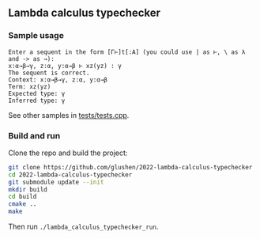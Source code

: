 ## Lambda calculus typechecker
### Sample usage
```
Enter a sequent in the form [Γ⊢]t[:A] (you could use | as ⊢, \ as λ and -> as →):
x:α→β→γ, z:α, y:α→β ⊢ xz(yz) : γ
The sequent is correct.
Context: x:α→β→γ, z:α, y:α→β
Term: xz(yz)
Expected type: γ
Inferred type: γ
```
See other samples in [tests/tests.cpp](tests/tests.cpp).

### Build and run
Clone the repo and build the project:
```bash
git clone https://github.com/glushen/2022-lambda-calculus-typechecker
cd 2022-lambda-calculus-typechecker
git submodule update --init
mkdir build
cd build
cmake ..
make
```
Then run `./lambda_calculus_typechecker_run`.
